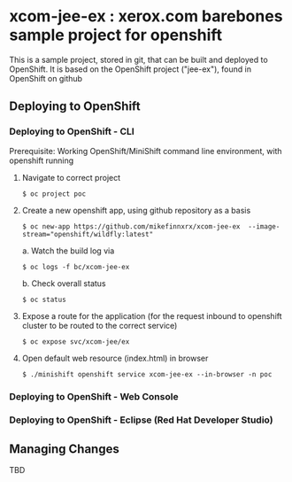 # xcom-jee-ex : xerox.com barebones sample project for openshift

This is a sample project, stored in git, that can be built and deployed to OpenShift. It is based on the OpenShift project ("jee-ex"), found in OpenShift on github


## Deploying to OpenShift

### Deploying to OpenShift - CLI
Prerequisite: Working OpenShift/MiniShift command line environment, with openshift running

1. Navigate to correct project

   `$ oc project poc`
2. Create a new openshift app, using github repository as a basis

   `$ oc new-app https://github.com/mikefinnxrx/xcom-jee-ex  --image-stream="openshift/wildfly:latest" `
   
   a. Watch the build log via
   
   `$ oc logs -f bc/xcom-jee-ex`
   
   b. Check overall status
   
   `$ oc status`

3. Expose a route for the application (for the request inbound to openshift cluster to be routed to the correct service)

   `$ oc expose svc/xcom-jee/ex`
   
4. Open default web resource (index.html) in browser

   `$ ./minishift openshift service xcom-jee-ex --in-browser -n poc`
   
   
### Deploying to OpenShift - Web Console


### Deploying to OpenShift - Eclipse (Red Hat Developer Studio)


## Managing Changes
TBD
